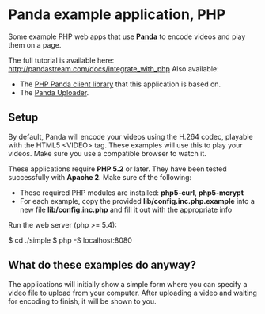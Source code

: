 Panda example application, PHP
==============================

Some example PHP web apps that use [**Panda**](http://www.pandastream.com) to encode videos and play them on a page.

The full tutorial is available here: <http://pandastream.com/docs/integrate_with_php>
Also available:

* The [PHP Panda client library](http://github.com/pandastream/panda_client_php) that this application is based on.
* The [Panda Uploader](http://www.pandastream.com/video_uploader).

Setup
-----

By default, Panda will encode your videos using the H.264 codec, playable with the HTML5 &lt;VIDEO&gt; tag. These examples will use this to play your videos. Make sure you use a compatible browser to watch it.

These applications require **PHP 5.2** or later. They have been tested successfully with **Apache 2**. Make sure of the following:

* These required PHP modules are installed: **php5-curl**, **php5-mcrypt**
* For each example, copy the provided **lib/config.inc.php.example** into a new file **lib/config.inc.php** and fill it out with the appropriate info

Run the web server (php >= 5.4):

$ cd ./simple
$ php -S localhost:8080


What do these examples do anyway?
---------------------------------

The applications will initially show a simple form where you can specify a video file to upload from your computer. After uploading a video and waiting for encoding to finish, it will be shown to you.
